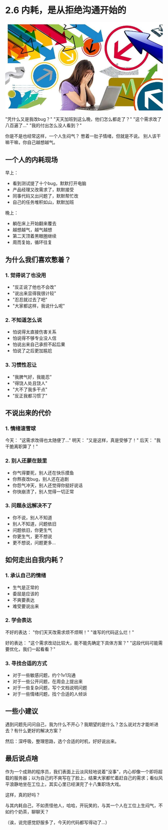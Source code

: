 # 2.6 内耗，是从拒绝沟通开始的

![自我内耗](../assets/images/chapter2/self-friction.jpg)

"凭什么又是我改bug？"
"天天加班到这么晚，他们怎么都走了？"
"这个需求改了八百遍了..."
"我的付出怎么没人看到？"

你是不是也经常这样，一个人生闷气？
憋着一肚子情绪，但就是不说。
别人该干嘛干嘛，你自己越想越气。

## 一个人的内耗现场

早上：

- 看到测试提了十个bug，默默打开电脑
- 产品经理又改需求了，默默接受
- 同事代码又出问题了，默默帮忙改
- 自己的任务堆积如山，默默加班

晚上：

- 躺在床上开始翻来覆去
- 越想越气，越气越想
- 第二天顶着黑眼圈继续
- 周而复始，循环往复

## 为什么我们喜欢憋着？

### 1. 觉得说了也没用
- "反正说了他也不会改"
- "说出来显得我很计较"
- "忍忍就过去了吧"
- "大家都这样，我说什么呢"

### 2. 不知道怎么说
- 怕说得太直接伤害关系
- 怕说得不够专业没人信
- 怕说出来自己承担不起后果
- 怕说了之后更加尴尬

### 3. 习惯性忍让
- "我脾气好，我能忍"
- "得饶人处且饶人"
- "大不了我多干点"
- "反正我都习惯了"

## 不说出来的代价

### 1. 情绪滚雪球
今天：
"这需求改得也太随便了..."
明天：
"又是这样，真是受够了！"
后天：
"我干脆离职算了！"

### 2. 别人还蒙在鼓里
- 你气得要死，别人还在快乐摸鱼
- 你熬夜改bug，别人还在追剧
- 你怨气冲天，别人还觉得你挺好说话
- 你快崩溃了，别人觉得一切正常

### 3. 问题永远解决不了
- 你不说，别人不知道
- 别人不知道，问题依旧
- 问题依旧，你更生气
- 你更生气，更不想说
- 更不想说，问题更多...

## 如何走出自我内耗？

### 1. 承认自己的情绪
- 生气是正常的
- 委屈是应该的
- 不爽要表达
- 难受要说出来

### 2. 学会表达
不好的表达：
"你们天天改需求烦不烦啊！"
"谁写的代码这么烂！"

好的表达：
"这个需求改动比较大，能不能先确定下具体方案？"
"这段代码可能需要优化，我们一起看看？"

### 3. 寻找合适的方式
- 对于一些敏感问题，约个1v1沟通
- 对于一些公开问题，在周会上提出来
- 对于一些复杂问题，写个文档说明问题
- 对于一些情绪问题，找个合适的人倾诉

## 一些小建议

遇到问题先问问自己，我为什么不开心？我期望的是什么？怎么说对方才能听进去？有什么更好的解决方案？

然后：深呼吸，整理思路，选个合适的时机，好好说出来。

## 最后说点啥

作为一个成熟的程序员，我们表面上云淡风轻地说着"没事"，内心却像一个即将超载的服务器；以为自己的不爽写在了脸上，结果大家都忙着赶自己的需求；看似风平浪静地坐在工位上，其实心里已经演完了十八集职场大戏。

这样，真的好吗？

与其内耗自己，不如责怪他人，哈哈，开玩笑的，与其一个人在工位上生闷气，不如约个奶茶，聊聊天？

（诶，说完感觉舒服多了，今天的代码都写得动了...）

